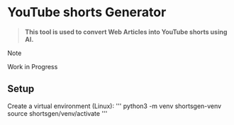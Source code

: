 # YouTube shorts Generator

> **This tool is used to convert Web Articles into YouTube shorts using AI.**

> [!NOTE]
> Work in Progress

## Setup

Create a virtual environment (Linux):
'''
python3 -m venv shortsgen-venv
source shortsgen/venv/activate
'''
